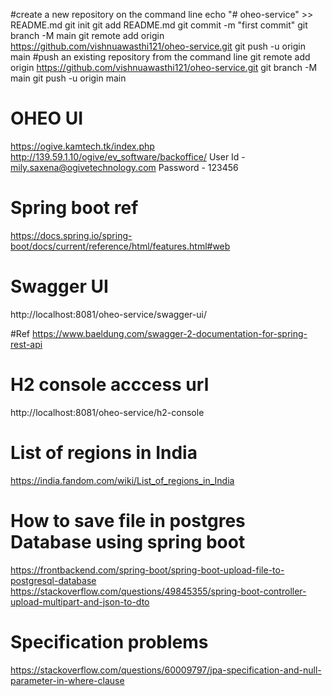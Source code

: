 #create a new repository on the command line
echo "# oheo-service" >> README.md
git init
git add README.md
git commit -m "first commit"
git branch -M main
git remote add origin https://github.com/vishnuawasthi121/oheo-service.git
git push -u origin main
#push an existing repository from the command line
git remote add origin https://github.com/vishnuawasthi121/oheo-service.git
git branch -M main
git push -u origin main

# OHEO UI 
https://ogive.kamtech.tk/index.php
http://139.59.1.10/ogive/ev_software/backoffice/
User Id  - mily.saxena@ogivetechnology.com
Password - 123456
# Spring boot ref
https://docs.spring.io/spring-boot/docs/current/reference/html/features.html#web

# Swagger UI
http://localhost:8081/oheo-service/swagger-ui/

#Ref https://www.baeldung.com/swagger-2-documentation-for-spring-rest-api

# H2 console acccess url 
http://localhost:8081/oheo-service/h2-console

# List of regions in India
https://india.fandom.com/wiki/List_of_regions_in_India

# How to save file in postgres Database using spring boot
https://frontbackend.com/spring-boot/spring-boot-upload-file-to-postgresql-database
https://stackoverflow.com/questions/49845355/spring-boot-controller-upload-multipart-and-json-to-dto

# Specification problems 

https://stackoverflow.com/questions/60009797/jpa-specification-and-null-parameter-in-where-clause

